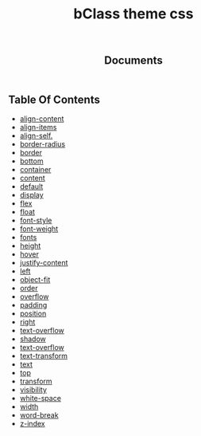 <p align="center">
  
  <h1 align="center">
    bClass theme css
    <br/>
    <br/>
  </h3>
    
  <h2 align="center">
    Documents
    <br/>
    <br/>
  </h2>
</p>

## Table Of Contents

- [align-content](./align-content.md)
- [align-items](./align-items.md)
- [align-self.](./align-self.md)
- [border-radius](./border-radius.md)
- [border](./border.md)
- [bottom](./bottom.md)
- [container](./container.md)
- [content](./content.md)
- [default](./default.md)
- [display](./display.md)
- [flex](./flex.md)
- [float](./float.md)
- [font-style](./font-style.md)
- [font-weight](./font-weight.md)
- [fonts](./fonts.md)
- [height](./height.md)
- [hover](./hover.md)
- [justify-content](./justify-content.md)
- [left](./left.md)
- [object-fit](./object-fit.md)
- [order](./order.md)
- [overflow](./overflow.md)
- [padding](./padding.md)
- [position](./position.md)
- [right](./right.md)
- [text-overflow](./text-overflow.md)
- [shadow](./shadow.md)
- [text-overflow](./text-overflow.md)
- [text-transform](./text-transform.md)
- [text](./text.md)
- [top](./top.md)
- [transform](./transform.md)
- [visibility](./visibility.md)
- [white-space](./white-space.md)
- [width](./width.md)
- [word-break](./word-break.md)
- [z-index](./z-index.md)
